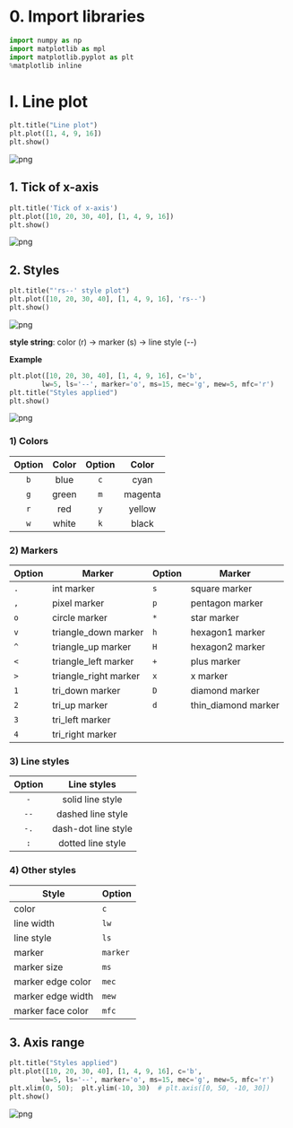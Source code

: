 
# 0. Import libraries


```python
import numpy as np
import matplotlib as mpl
import matplotlib.pyplot as plt
%matplotlib inline
```

# I. Line plot


```python
plt.title("Line plot")
plt.plot([1, 4, 9, 16])
plt.show()
```


![png](vis_files/vis_3_0.png)


## 1. Tick of x-axis


```python
plt.title('Tick of x-axis')
plt.plot([10, 20, 30, 40], [1, 4, 9, 16])
plt.show()
```


![png](vis_files/vis_5_0.png)


## 2. Styles


```python
plt.title("'rs--' style plot")
plt.plot([10, 20, 30, 40], [1, 4, 9, 16], 'rs--')
plt.show()
```


![png](vis_files/vis_7_0.png)


**style string**: color (r) → marker (s) → line style (--)

**Example**


```python
plt.plot([10, 20, 30, 40], [1, 4, 9, 16], c='b',
        lw=5, ls='--', marker='o', ms=15, mec='g', mew=5, mfc='r')
plt.title("Styles applied")
plt.show()
```


![png](vis_files/vis_10_0.png)


### 1) Colors
Option | Color | Option | Color
:---: | :---: | :----: | :---:
`b`  | blue | `c` | cyan
`g` | green | `m` | magenta
`r` | red | `y` | yellow
`w` | white  | `k` | black

### 2) Markers
Option | Marker | Option | Marker
--- | --- | --- | ---
`.`	| int marker | `s`	| square marker
`,`	| pixel marker | `p`	| pentagon marker
`o`	| circle marker | `*`	| star marker
`v`	| triangle_down marker | `h`	| hexagon1 marker
`^`	| triangle_up marker | `H`	| hexagon2 marker
`<`	| triangle_left marker | `+`	| plus marker
`>`	| triangle_right marker | `x`	| x marker
`1`	| tri_down marker | `D`	| diamond marker
`2`	| tri_up marker | `d`	| thin_diamond marker
`3`	| tri_left marker |
`4`	| tri_right marker |

### 3) Line styles
Option | Line styles
:---: | :---:
`-`	| solid line style
`--`	| dashed line style
`-.`	| dash-dot line style
`:`	| dotted line style

### 4) Other styles
Style | Option
--- | ---
color	| `c`
line width	| `lw`
line style	|`ls	`
marker | `marker`
marker size	| `ms`
marker edge color	|`mec`
marker edge width	|`mew`
marker face color	|`mfc`

## 3. Axis range


```python
plt.title("Styles applied")
plt.plot([10, 20, 30, 40], [1, 4, 9, 16], c='b',
        lw=5, ls='--', marker='o', ms=15, mec='g', mew=5, mfc='r')
plt.xlim(0, 50);  plt.ylim(-10, 30)  # plt.axis([0, 50, -10, 30])
plt.show()
```


![png](vis_files/vis_16_0.png)
